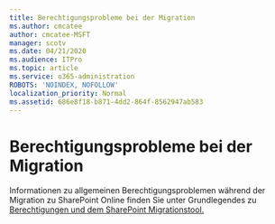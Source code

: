 ```yaml
---
title: Berechtigungsprobleme bei der Migration
ms.author: cmcatee
author: cmcatee-MSFT
manager: scotv
ms.date: 04/21/2020
ms.audience: ITPro
ms.topic: article
ms.service: o365-administration
ROBOTS: 'NOINDEX, NOFOLLOW'
localization_priority: Normal
ms.assetid: 686e8f18-b871-4dd2-864f-8562947ab583
---
```


# <a name="permissions-issues-while-migrating"></a>Berechtigungsprobleme bei der Migration

Informationen zu allgemeinen Berechtigungsproblemen während der Migration zu SharePoint Online finden Sie unter Grundlegendes zu [Berechtigungen und dem SharePoint Migrationstool.](https://go.microsoft.com/fwlink/?linkid=2019753)
  

